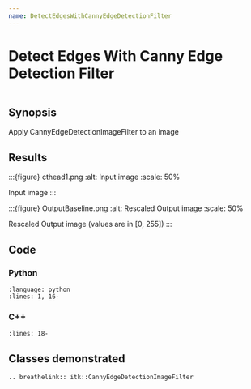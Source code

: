```yaml
---
name: DetectEdgesWithCannyEdgeDetectionFilter
---
```


# Detect Edges With Canny Edge Detection Filter

```{index} single: CannyEdgeDetectionImageFilter
```

## Synopsis

Apply CannyEdgeDetectionImageFilter to an image

## Results

:::{figure} cthead1.png
:alt: Input image
:scale: 50%

Input image
:::

:::{figure} OutputBaseline.png
:alt: Rescaled Output image
:scale: 50%

Rescaled Output image (values are in \[0, 255\])
:::

## Code

### Python

```{literalinclude} Code.py
:language: python
:lines: 1, 16-
```

### C++

```{literalinclude} Code.cxx
:lines: 18-
```

## Classes demonstrated

```{eval-rst}
.. breathelink:: itk::CannyEdgeDetectionImageFilter
```
